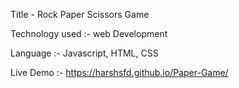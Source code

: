 Title - Rock Paper Scissors Game

Technology used :- web Development


Language :- Javascript, HTML, CSS


Live Demo :- https://harshsfd.github.io/Paper-Game/
